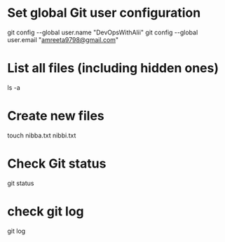 # Set global Git user configuration
git config --global user.name "DevOpsWithAlii"
git config --global user.email "amreeta9798@gmail.com"

# List all files (including hidden ones)
ls -a

# Create new files
touch nibba.txt nibbi.txt

# Check Git status
git status

# check git log
git log

